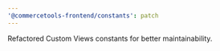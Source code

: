 ```yaml
---
'@commercetools-frontend/constants': patch
---
```


Refactored Custom Views constants for better maintainability.
